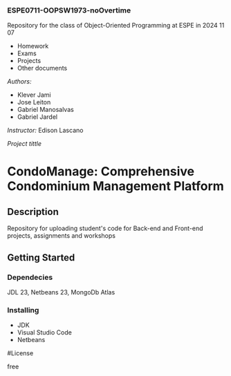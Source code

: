 ###  ESPE0711-OOPSW1973-noOvertime

Repository for the class of Object-Oriented Programming at ESPE in 2024 11 07

- Homework
- Exams
- Projects
- Other documents

*Authors:*

- Klever Jami
- Jose Leiton
- Gabriel Manosalvas
- Gabriel Jardel

*Instructor:* Edison Lascano

*Project tittle*

# CondoManage: Comprehensive Condominium Management Platform

## Description

Repository for uploading student's code for Back-end and Front-end projects, assignments and workshops

## Getting Started

### Dependecies

JDL 23, Netbeans 23, MongoDb Atlas

### Installing

- JDK
- Visual Studio Code
- Netbeans

#License

free
